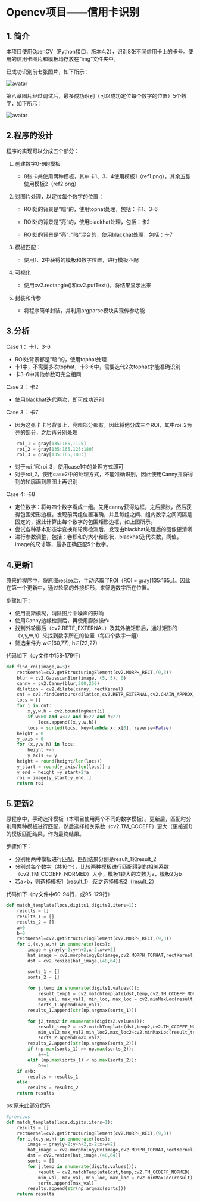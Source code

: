 # Opencv项目——信用卡识别

## 1. 简介

本项目使用OpenCV（Python接口，版本4.2），识别8张不同信用卡上的卡号。使用的信用卡图片和模板均存放在“img”文件夹中。

已成功识别前七张图片，如下所示：

![avatar](https://github.com/Lloyd-S/opencv3/blob/master/Peoject1_Credit_Card_Recogniton/results/Results1to7.png)

第八章图片经过调试后，最多成功识别（可以成功定位每个数字的位置）5个数字，如下所示：

![avatar](https://github.com/Lloyd-S/opencv3/blob/master/Peoject1_Credit_Card_Recogniton/results/res8.png)

## 2.程序的设计

程序的实现可以分成五个部分：

1. 创建数字0-9的模板

   - 8张卡共使用两种模板，其中卡1、3、4使用模板1（ref1.png），其余五张使用模板2（ref2.png）

2. 对图片处理，以定位每个数字的位置：

   - ROI处的背景是”暗“的，使用tophat处理，包括：卡1、3-6
   - ROI处的背景是”亮“的，使用blackhat处理，包括：卡2

   - ROI处的背景是”亮“、”暗“混合的，使用blackhat处理，包括：卡7

3. 模板匹配：

   - 使用1、2中获得的模板和数字位置，进行模板匹配

4. 可视化

   - 使用cv2.rectangle()和cv2.putText()，将结果显示出来

5. 封装和传参

   - 将程序简单封装，并利用argparse模块实现传参功能

## 3.分析

Case 1： 卡1，3-6

- ROI处背景都是”暗“的，使用tophat处理
- 卡1中，不需要多次tophat，卡3-6中，需要迭代2次tophat才能准确识别
- 卡3-6中其他参数可完全相同

Case 2： 卡2

- 使用blackhat迭代两次，即可成功识别

Case 3： 卡7

- 因为这张卡卡号背景上，亮暗部分都有，因此将他分成三个ROI，其中roi_2为亮的部分，之后再分别处理

```python
    roi_1 = gray[135:165,:125]
    roi_2 = gray[135:165,125:180]
    roi_3 = gray[135:165,180:]
```

- 对于roi_1和roi_3，使用case1中的处理方式即可
- 对于roi_2，使用case2中的处理方式，不能准确识别，因此使用Canny并将得到的轮廓画到原图上再识别

Case 4: 卡8

-  定位数字：将每四个数字看成一组。先用canny获得边框，之后膨胀，然后获得包围矩形边框。发现前两组位置准确，并且每组之间、组内数字之间间隔是固定的，据此计算出每个数字的包围矩形边框，如上图所示。
- 尝试各种基本形态学变换和轮廓检测后，发现由blackhat处理后的图像更清晰
- 进行参数调整，包括：卷积和的大小和形状，blackhat迭代次数，阈值，image的尺寸等，最多正确匹配5个数字。

## 4.更新1

原来的程序中，将原图resize后，手动选取了ROI（ROI = gray[135:165,:]。因此在第一个更新中，通过轮廓的外接矩形，来筛选数字所在位置。

步骤如下：

- 使用高斯模糊，消除图片中噪声的影响
- 使用Canny边缘检测后，再使用膨胀操作
- 找到外轮廓后（cv2.RETE_EXTERNAL）及其外接矩形后，通过矩形的（x,y,w,h）来找到数字所在的位置（每四个数字一组）
- 筛选条件为 w$\in$(60,77), h$\in$(22,27)

代码如下（py文件中158-179行）

```python
def find_roi(image,a=3):
    rectKernel=cv2.getStructuringElement(cv2.MORPH_RECT,(9,3))
    blur = cv2.GaussianBlur(image, (5, 5), 0)
    canny = cv2.Canny(blur,200,250)
    dilation = cv2.dilate(canny, rectKernel)
    cnt = cv2.findContours(dilation,cv2.RETR_EXTERNAL,cv2.CHAIN_APPROX_NONE)[0]
    locs = []
    for i in cnt:
        x,y,w,h = cv2.boundingRect(i)
        if w>60 and w<77 and h>22 and h<27:
            locs.append((x,y,w,h))
        locs = sorted(locs, key=lambda x: x[0], reverse=False)
    height = 0
    y_axis = 0
    for (x,y,w,h) in locs:
        height +=h
        y_axis += y
    height = round(height/len(locs)) 
    y_start = round(y_axis/len(locs))-a
    y_end = height +y_start+2*a
    roi = image[y_start:y_end,:]
    return roi
```

## 5.更新2

原程序中，手动选择模板（本项目使用两个不同的数字模板）。更新后，匹配时分别用两种模板进行匹配，然后选择相关系数（cv2.TM_CCOEFF）更大（更接近1）的模板匹配结果，作为最终结果。

步骤如下：

- 分别用两种模板进行匹配，匹配结果分别是result_1和result_2
- 分别对每个数字（共16个），比较两种模板进行匹配得到的相关系数（cv2.TM_CCOEFF_NORMED）大小，模板1较大的次数为a，模板2为b
- 若a>b，则选择模板1（result_1）;反之选择模板2（result_2）

代码如下（py文件中60-94行，或95-129行）

```python
def match_template(locs,digits1,digits2,iters=1):
    results = []
    results_1 = []
    results_2 = []
    a=0
    b=0
    rectKernel=cv2.getStructuringElement(cv2.MORPH_RECT,(9,3))
    for i,(x,y,w,h) in enumerate(locs):
        image = gray[y-2:y+h+2,x-2:x+w+2]
        hat_image = cv2.morphologyEx(image,cv2.MORPH_TOPHAT,rectKernel,iterations=iters)
        dst = cv2.resize(hat_image,(48,64))

        sorts_1 = []
        sorts_2 = []
        
        for j,temp in enumerate(digits1.values()):
            result_temp1 = cv2.matchTemplate(dst,temp,cv2.TM_CCOEFF_NORMED)
            min_val, max_val1, min_loc, max_loc = cv2.minMaxLoc(result_temp1)
            sorts_1.append(max_val1)
        results_1.append(str(np.argmax(sorts_1)))

        for j2,temp2 in enumerate(digits2.values()):
            result_temp2 = cv2.matchTemplate(dst,temp2,cv2.TM_CCOEFF_NORMED)
            min_val2,max_val2,min_loc2,max_loc2=cv2.minMaxLoc(result_temp2)
            sorts_2.append(max_val2)
        results_2.append(str(np.argmax(sorts_2)))
        if (np.max(sorts_1) >= np.max(sorts_2)):
            a+=1
        elif (np.max(sorts_1) < np.max(sorts_2)):
            b+=1
    if a>b:
        results = results_1
    else:
        results = results_2
    return results
```

ps:原来此部分代码

```python
#previous
def match_template(locs,digits,iters=1):
    results = []
    rectKernel=cv2.getStructuringElement(cv2.MORPH_RECT,(9,3))
    for i,(x,y,w,h) in enumerate(locs):
        image = gray[y-2:y+h+2,x-2:x+w+2]
        hat_image = cv2.morphologyEx(image,cv2.MORPH_TOPHAT,rectKernel,iterations=iters)
        dst = cv2.resize(hat_image,(48,64))
        sorts = []
        for j,temp in enumerate(digits.values()):
            result = cv2.matchTemplate(dst,temp,cv2.TM_CCOEFF_NORMED)
            min_val, max_val, min_loc, max_loc = cv2.minMaxLoc(result)
            sorts.append(max_val)
        results.append(str(np.argmax(sorts)))
    return results
```



